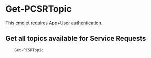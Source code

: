 # Get-PCSRTopic #

This cmdlet requires App+User authentication.

## Get all topics available for Service Requests ##

```powershell
    Get-PCSRTopic
```
